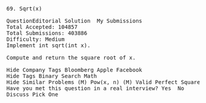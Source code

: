<pre>
69. Sqrt(x)  

QuestionEditorial Solution  My Submissions
Total Accepted: 104857
Total Submissions: 403886
Difficulty: Medium
Implement int sqrt(int x).

Compute and return the square root of x.

Hide Company Tags Bloomberg Apple Facebook
Hide Tags Binary Search Math
Hide Similar Problems (M) Pow(x, n) (M) Valid Perfect Square
Have you met this question in a real interview? Yes  No
Discuss Pick One

</pre>
